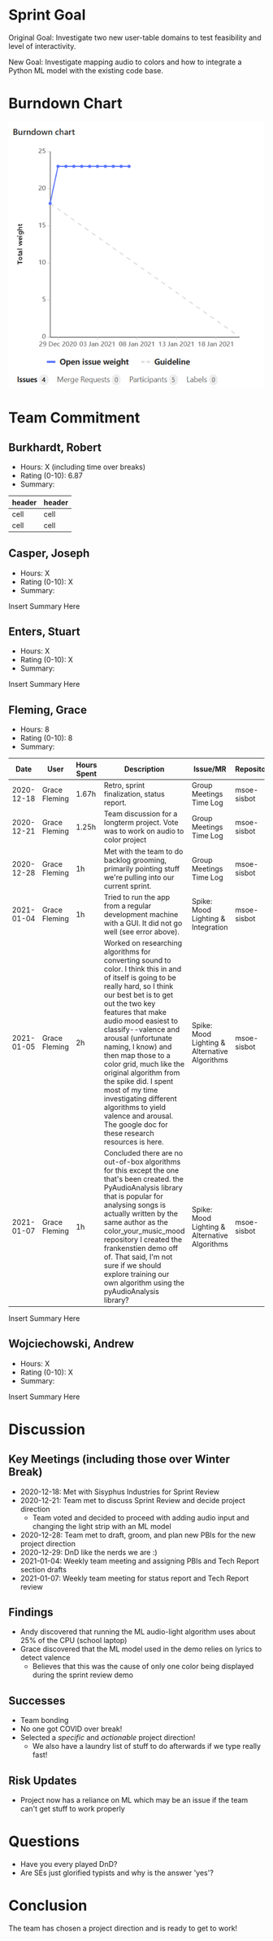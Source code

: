 # Sprint Goal

Original Goal: Investigate two new user-table domains to test feasibility and level of interactivity.

New Goal: Investigate mapping audio to colors and how to integrate a Python ML model with the existing code base.

# Burndown Chart

![image](uploads/d49d9bad9fef2ec3e917db958913b1ac/image.png)

# Team Commitment

## Burkhardt, Robert
* Hours: X (including time over breaks)
* Rating (0-10): 6.87
* Summary:

| header | header |
| ------ | ------ |
| cell | cell |
| cell | cell |

## Casper, Joseph
* Hours: X
* Rating (0-10): X
* Summary:

Insert Summary Here

## Enters, Stuart
* Hours: X
* Rating (0-10): X
* Summary:

Insert Summary Here

## Fleming, Grace
* Hours: 8
* Rating (0-10): 8
* Summary:

|Date	| User|	Hours Spent|	Description|	Issue/MR|	Repository|
|--|--|--|--|--|--|
|2020-12-18 | Grace Fleming | 1.67h	| Retro, sprint finalization, status report. |	Group Meetings Time Log	| msoe-sisbot |
|2020-12-21 | Grace Fleming | 1.25h | Team discussion for a longterm project. Vote was to work on audio to color project |Group Meetings Time Log| msoe-sisbot |
|2020-12-28 | Grace Fleming | 1h | Met with the team to do backlog grooming, primarily pointing stuff we're pulling into our current sprint. | Group Meetings Time Log | msoe-sisbot |
|2021-01-04 | Grace Fleming | 1h | Tried to run the app from a regular development machine with a GUI. It did not go well (see error above). | Spike: Mood Lighting & Integration | msoe-sisbot|
|2021-01-05 | Grace Fleming | 2h | Worked on researching algorithms for converting sound to color. I think this in and of itself is going to be really hard, so I think our best bet is to get out the two key features that make audio mood easiest to classify--valence and arousal (unfortunate naming, I know) and then map those to a color grid, much like the original algorithm from the spike did. I spent most of my time investigating different algorithms to yield valence and arousal. The google doc for these research resources is here. | Spike: Mood Lighting & Alternative Algorithms | msoe-sisbot |
|2021-01-07 | Grace Fleming | 1h | Concluded there are no out-of-box algorithms for this except the one that's been created. the PyAudioAnalysis library that is popular for analysing songs is actually written by the same author as the color_your_music_mood repository I created the frankenstien demo off of. That said, I'm not sure if we should explore training our own algorithm using the pyAudioAnalysis library? | Spike: Mood Lighting & Alternative Algorithms | msoe-sisbot |

Insert Summary Here

## Wojciechowski, Andrew
* Hours: X
* Rating (0-10): X
* Summary:

Insert Summary Here

# Discussion

## Key Meetings (including those over Winter Break)
* 2020-12-18: Met with Sisyphus Industries for Sprint Review
* 2020-12-21: Team met to discuss Sprint Review and decide project direction
    * Team voted and decided to proceed with adding audio input and changing the light strip with an ML model
* 2020-12-28: Team met to draft, groom, and plan new PBIs for the new project direction
* 2020-12-29: DnD like the nerds we are :) 
* 2021-01-04: Weekly team meeting and assigning PBIs and Tech Report section drafts
* 2021-01-07: Weekly team meeting for status report and Tech Report review

## Findings
* Andy discovered that running the ML audio-light algorithm uses about 25% of the CPU (school laptop)
* Grace discovered that the ML model used in the demo relies on lyrics to detect valence
    * Believes that this was the cause of only one color being displayed during the sprint review demo

## Successes
* Team bonding
* No one got COVID over break!
* Selected a _specific_ and _actionable_ project direction!
    * We also have a laundry list of stuff to do afterwards if we type really fast!

## Risk Updates
* Project now has a reliance on ML which may be an issue if the team can't get stuff to work properly

# Questions
* Have you every played DnD?
* Are SEs just glorified typists and why is the answer 'yes'?

# Conclusion

The team has chosen a project direction and is ready to get to work!